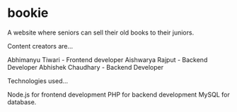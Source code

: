 # bookie
A website where seniors can sell their old books to their juniors.

Content creators are...

Abhimanyu Tiwari - Frontend developer
Aishwarya Rajput - Backend Developer
Abhishek Chaudhary - Backend Developer

Technologies used...

Node.js for frontend development 
PHP for backend development
MySQL for database.

